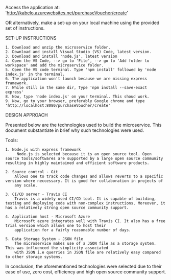 
Access the application at: 'http://kabelo.azurewebsites.net/purchaseVoucher/create'


OR alternatively, make a set-up on your local machine using the provided set of instructions.

SET-UP INSTRUCTIONS

    1. Download and unzip the microservice folder.
    2. Download and install Visual Studio (VS) Code, latest version.
    3. Download and install 'node.js', latest version
    4. Open the VS Code, --> go to 'File', --> go to 'Add folder to workspace' and add the microservice folder.
    5. Open the VS code terminal. Type 'npm install' followed by 'node index.js' in the terminal.
    6. The application won't launch because we are missing express framework.
    7. While still in the same dir, Type 'npm install --save-exact express' 
    8. Now, type 'node index.js' on your terminal. This shoud work.
    9. Now, go to your browser, preferably Google chrome and type 'http://localhost:8080/purchaseVoucher/create'


DESIGN APPROACH

Presented below are the technologies used to build the microservice. This document substantiate in brief why such technologies were used.

Tools:

    1. Node.js with express framework 
         Node.js is selected because it is an open source tool. Open source tools/softwares are supported by a large open source community resulting in highly maintained and efficient software products.

    2. Source control - Git
        Allows one to track code changes and allows reverts to a specific version where neccessary. It is good for collaboration in projects of 
        any scale.

    3. CI/CD server - Travis CI 
        Travis is a widely used CI/CD tool. It is capable of building, testing and deploying code with non-complex instructions. Moreover, it has a relatively strong open source community support.

    4. Application host - Microsoft Azure
        Microsoft azure integrates well with Travis CI. It also has a free trial version which allows one to host their 
        application for a fairly reasonable number of days. 

    5. Data Storage System - JSON file
        The microservice makes use of a JSON file as a storage system. This was influenced the simplicity associated 
        with JSON i.e querries in JSON file are relatively easy compared to other storage systems.


In conclusion, the aforementioned technologies were selected due to their ease of use, zero cost, efficiency and high open source community support.